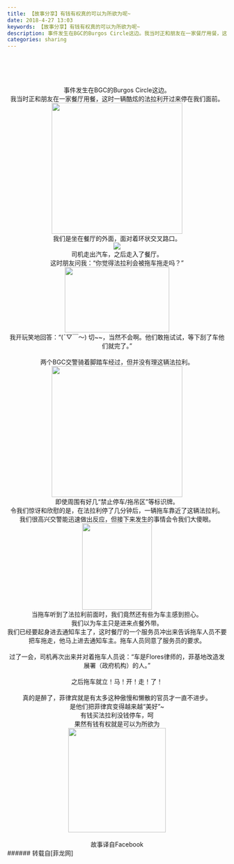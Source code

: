 ```yaml
---
title: 【故事分享】有钱有权真的可以为所欲为呢~
date: 2018-4-27 13:03
keywords: 【故事分享】有钱有权真的可以为所欲为呢~
description: 事件发生在BGC的Burgos Circle这边。我当时正和朋友在一家餐厅用餐，这时一辆酷炫的法拉利开过来停在我们面前。我们是坐在餐厅的外面，面对着环状交叉路口。司机走出汽车，之后走入了餐厅。这时朋友问我：“你觉得法拉利会被拖车拖走吗？”我开玩笑地回答：“(ˉ▽￣～) 切~~，当然不会啊。他们敢拖试试，等下刮了车他们就完了。”两个BGC交警骑着脚踏车经过，但并没有理这辆法拉利。即使周围有好几“禁止停车/拖吊区”等标识牌。令我们惊讶和欣慰的是，在法拉利停了几分钟后，一辆拖车靠近了这辆法拉利。我们很高兴交警能迅速做出反应，但接下来发生的事情会令我们大傻眼。当拖车听到了法拉利前面时，我们竟然还有些为车主感到担心。我们以为车主只是进来点餐外带。我们已经要起身进去通知车主了，这时餐厅的一个服务员冲出来告诉拖车人员不要把车拖走，他马上进去通知车主。拖车人员同意了服务员的要求。过了一会，司机再次出来并对着拖车人员说：“车是Flores律师的，菲基地改造发展署（政府机构）的人。”之后拖车就立！马！开！走！了！真的是醉了，菲律宾就是有太多这种傲慢和懒散的官员才一直不进步。是他们把菲律宾变得越来越“美好”~有钱买法拉利没钱停车，呵果然有钱有权就是可以为所欲为故事译自Facebook
categories: sharing
---
```

<td class="t_f" id="postmessage_1289223">

<br/>
<br/>
<div align="center"><br/>
<br/>
事件发生在BGC的Burgos Circle这边。<br/>
我当时正和朋友在一家餐厅用餐，这时一辆酷炫的法拉利开过来停在我们面前。<br/>
<img alt="" border="0" class="zoom" data-cf-modified-03418270463bf6363ffd9e24-="" file="https://ws3.sinaimg.cn/large/6af89bc8gw1f8u18zwfw1j208c08cq31.jpg" height="300" id="aimg_enVtV" onclick="" onmouseover="" src="https://ws3.sinaimg.cn/large/6af89bc8gw1f8u18zwfw1j208c08cq31.jpg" width="300"/><br/>
我们是坐在餐厅的外面，面对着环状交叉路口。<br/>

<img aid="818892" data-cf-modified-03418270463bf6363ffd9e24-="" file="data/attachment/forum/201804/27/125954ev6lm7xhhmaxk6qu.jpg.thumb.jpg" id="aimg_818892" inpost="1" onclick="" onmouseover="" src="http://www.flw.ph/data/attachment/forum/201804/27/125954ev6lm7xhhmaxk6qu.jpg" style="cursor:pointer" zoomfile="data/attachment/forum/201804/27/125954ev6lm7xhhmaxk6qu.jpg"/>


<br/>
司机走出汽车，之后走入了餐厅。<br/>
这时朋友问我：“你觉得法拉利会被拖车拖走吗？”<br/>
<img alt="" border="0" class="zoom" data-cf-modified-03418270463bf6363ffd9e24-="" file="http://img1.shenchuang.com/2017/0208/1486547080364.jpg" height="150" id="aimg_mHR4d" onclick="" onmouseover="" src="http://img1.shenchuang.com/2017/0208/1486547080364.jpg" width="240"/><br/>
我开玩笑地回答：“(ˉ▽￣～) 切~~，当然不会啊。他们敢拖试试，等下刮了车他们就完了。”<br/>
<br/>
两个BGC交警骑着脚踏车经过，但并没有理这辆法拉利。<br/>
<img alt="" border="0" class="zoom" data-cf-modified-03418270463bf6363ffd9e24-="" file="http://n.sinaimg.cn/translate/20170919/j_X3-fykywuc7466626.jpg" height="300" id="aimg_IG5Zq" onclick="" onmouseover="" src="http://n.sinaimg.cn/translate/20170919/j_X3-fykywuc7466626.jpg" width="300"/><br/>
即使周围有好几“禁止停车/拖吊区”等标识牌。<br/>
令我们惊讶和欣慰的是，在法拉利停了几分钟后，一辆拖车靠近了这辆法拉利。<br/>
我们很高兴交警能迅速做出反应，但接下来发生的事情会令我们大傻眼。<br/>
<img alt="" border="0" class="zoom" data-cf-modified-03418270463bf6363ffd9e24-="" file="http://wx2.sinaimg.cn/bmiddle/9e31678cgy1fjnzj04hfuj204g05i3ye.jpg" height="198" id="aimg_mL072" onclick="" onmouseover="" src="http://wx2.sinaimg.cn/bmiddle/9e31678cgy1fjnzj04hfuj204g05i3ye.jpg" width="160"/><br/>
当拖车听到了法拉利前面时，我们竟然还有些为车主感到担心。<br/>
我们以为车主只是进来点餐外带。<br/>
我们已经要起身进去通知车主了，这时餐厅的一个服务员冲出来告诉拖车人员不要把车拖走，他马上进去通知车主。拖车人员同意了服务员的要求。<br/>
<br/>
过了一会，司机再次出来并对着拖车人员说：“车是Flores律师的，菲基地改造发展署（政府机构）的人。”<br/>
<br/>
之后拖车就立！马！开！走！了！<br/>
<br/>
真的是醉了，菲律宾就是有太多这种傲慢和懒散的官员才一直不进步。<br/>
是他们把菲律宾变得越来越“美好”~<br/>
有钱买法拉利没钱停车，呵<br/>
果然有钱有权就是可以为所欲为<br/>
<img alt="" border="0" class="zoom" data-cf-modified-03418270463bf6363ffd9e24-="" file="http://ww3.sinaimg.cn/bmiddle/006r3PQBjw1f98pnwapc7j306806nweh.jpg" height="239" id="aimg_bVgkB" onclick="" onmouseover="" src="http://ww3.sinaimg.cn/bmiddle/006r3PQBjw1f98pnwapc7j306806nweh.jpg" width="224"/></div><br/>
<div align="center">故事译自Facebook</div></td>
###### 转载自[菲龙网]